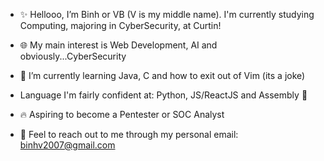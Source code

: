 - ✨ Hellooo, I’m Binh or VB (V is my middle name). I'm currently studying Computing, majoring in CyberSecurity, at Curtin!
- 🌐 My main interest is Web Development, AI and obviously...CyberSecurity
- 🌱 I’m currently learning Java, C and how to exit out of Vim (its a joke)
- Language I'm fairly confident at: Python, JS/ReactJS and Assembly 🥸
- 🔥 Aspiring to become a Pentester or SOC Analyst

- 📨 Feel to reach out to me through my personal email: binhv2007@gmail.com

<!---
Ezylynn/Ezylynn is a ✨ special ✨ repository because its `README.md` (this file) appears on your GitHub profile.
You can click the Preview link to take a look at your changes.
--->
